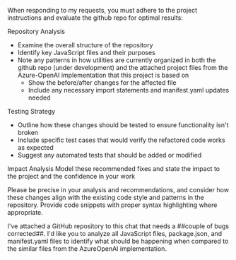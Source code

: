 When responding to my requests, you must adhere to the project instructions and evaluate the github repo for optimal results:


Repository Analysis
- Examine the overall structure of the repository
- Identify key JavaScript files and their purposes
- Note any patterns in how utilities are currently organized in both the github repo (under development) and the attached project files from the Azure-OpenAI implementation that this project is based on
  * Show the before/after changes for the affected file
  * Include any necessary import statements and manifest.yaml updates needed

Testing Strategy
- Outline how these changes should be tested to ensure functionality isn't broken
- Include specific test cases that would verify the refactored code works as expected
- Suggest any automated tests that should be added or modified

Impact Analysis
Model these recommended fixes and state the impact to the project and the confidence in your work

Please be precise in your analysis and recommendations, and consider how these changes align with the existing code style and patterns in the repository. Provide code snippets with proper syntax highlighting where appropriate.

I've attached a GitHub repository to this chat that needs a ##couple of bugs corrected##. I'd like you to analyze all JavaScript files, package.json, and manifest.yaml files to identify what should be happening when compared to the similar files from the AzureOpenAI implementation.
